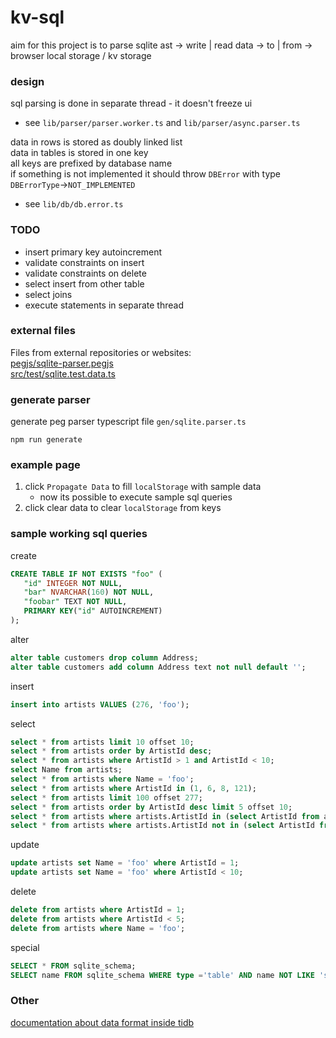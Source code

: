 # kv-sql

aim for this project is to parse sqlite ast -> write | read data -> to | from -> browser local storage / kv storage

### design
sql parsing is done in separate thread - it doesn't freeze ui 
- see `lib/parser/parser.worker.ts` and `lib/parser/async.parser.ts`  

data in rows is stored as doubly linked list  
data in tables is stored in one key  
all keys are prefixed by database name  
if something is not implemented it should throw `DBError` with type `DBErrorType`->`NOT_IMPLEMENTED`
- see `lib/db/db.error.ts`

### TODO   
- insert primary key autoincrement
- validate constraints on insert
- validate constraints on delete
- select insert from other table
- select joins
- execute statements in separate thread

### external files

Files from external repositories or websites:  
[pegjs/sqlite-parser.pegjs](https://github.com/codeschool/sqlite-parser)  
[src/test/sqlite.test.data.ts](https://www.sqlitetutorial.net/sqlite-sample-database/)

### generate parser

generate peg parser typescript file `gen/sqlite.parser.ts`
```shell
npm run generate
```

### example page
1. click `Propagate Data` to fill `localStorage` with sample data
   - now its possible to execute sample sql queries
2. click clear data to clear `localStorage` from keys

### sample working sql queries

create  
```sql
CREATE TABLE IF NOT EXISTS "foo" (
   "id" INTEGER NOT NULL,
   "bar" NVARCHAR(160) NOT NULL,
   "foobar" TEXT NOT NULL,
   PRIMARY KEY("id" AUTOINCREMENT)
);
```

alter  
```sql
alter table customers drop column Address;
alter table customers add column Address text not null default '';
```

insert
```sql
insert into artists VALUES (276, 'foo');
```

select  
```sql
select * from artists limit 10 offset 10;
select * from artists order by ArtistId desc;
select * from artists where ArtistId > 1 and ArtistId < 10;
select Name from artists;
select * from artists where Name = 'foo';
select * from artists where ArtistId in (1, 6, 8, 121);
select * from artists limit 100 offset 277;
select * from artists order by ArtistId desc limit 5 offset 10;
select * from artists where artists.ArtistId in (select ArtistId from albums);
select * from artists where artists.ArtistId not in (select ArtistId from albums);
```

update  
```sql
update artists set Name = 'foo' where ArtistId = 1;
update artists set Name = 'foo' where ArtistId < 10;
```

delete
```sql
delete from artists where ArtistId = 1;
delete from artists where ArtistId < 5;
delete from artists where Name = 'foo';
```

special  
```sql
SELECT * FROM sqlite_schema;
SELECT name FROM sqlite_schema WHERE type ='table' AND name NOT LIKE 'sqlite_%';
```

### Other

[documentation about data format inside tidb](https://www.pingcap.com/blog/tidb-internal-computing/)
